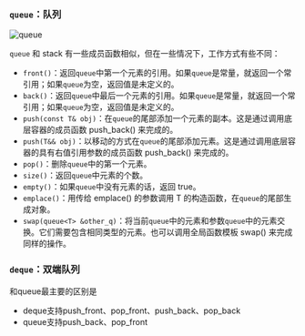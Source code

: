 ### `queue`：队列

![queue](http://c.biancheng.net/uploads/allimg/180913/2-1P913113140553.jpg)



`queue` 和 stack 有一些成员函数相似，但在一些情况下，工作方式有些不同：
- `front()`：返回`queue`中第一个元素的引用。如果`queue`是常量，就返回一个常引用；如果`queue`为空，返回值是未定义的。
- `back()`：返回`queue`中最后一个元素的引用。如果`queue`是常量，就返回一个常引用；如果`queue`为空，返回值是未定义的。
- `push(const T& obj)`：在`queue`的尾部添加一个元素的副本。这是通过调用底层容器的成员函数 push_back() 来完成的。
- `push(T&& obj)`：以移动的方式在`queue`的尾部添加元素。这是通过调用底层容器的具有右值引用参数的成员函数 push_back() 来完成的。
- `pop()`：删除`queue`中的第一个元素。
- `size()`：返回`queue`中元素的个数。
- `empty()`：如果`queue`中没有元素的话，返回 true。
- `emplace()`：用传给 emplace() 的参数调用 T 的构造函数，在`queue`的尾部生成对象。
- `swap(queue<T> &other_q)`：将当前`queue`中的元素和参数`queue`中的元素交换。它们需要包含相同类型的元素。也可以调用全局函数模板 swap() 来完成同样的操作。



### `deque`：双端队列

和queue最主要的区别是

- deque支持push_front、pop_front、push_back、pop_back
- queue支持push_back、pop_front